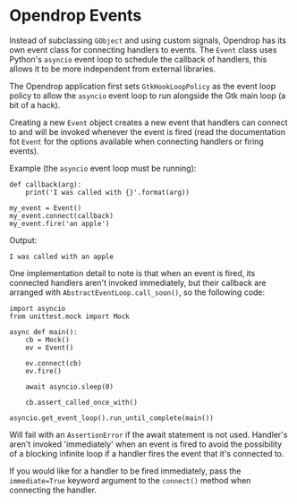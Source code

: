 Opendrop Events
===============

Instead of subclassing `GObject` and using custom signals, Opendrop has
its own event class for connecting handlers to events. The `Event` class
uses Python's `asyncio` event loop to schedule the callback of handlers,
this allows it to be more independent from external libraries.

The Opendrop application first sets `GtkHookLoopPolicy` as the event
loop policy to allow the `asyncio` event loop to run alongside the Gtk
main loop (a bit of a hack).

Creating a new `Event` object creates a new event that handlers can
connect to and will be invoked whenever the event is fired (read the
documentation fot `Event` for the options available when connecting
handlers or firing events).

Example (the `asyncio` event loop must be running):

    def callback(arg):
        print('I was called with {}'.format(arg))

    my_event = Event()
    my_event.connect(callback)
    my_event.fire('an apple')

Output:

    I was called with an apple

One implementation detail to note is that when an event is fired, its
connected handlers aren't invoked immediately, but their callback are
arranged with `AbstractEventLoop.call_soon()`, so the following code:

    import asyncio
    from unittest.mock import Mock

    async def main():
        cb = Mock()
        ev = Event()

        ev.connect(cb)
        ev.fire()

        await asyncio.sleep(0)

        cb.assert_called_once_with()

    asyncio.get_event_loop().run_until_complete(main())

Will fail with an `AssertionError` if the await statement is not used.
Handler's aren't invoked 'immediately' when an event is fired to avoid
the possibility of a blocking infinite loop if a handler fires the event
that it's connected to.

If you would like for a handler to be fired immediately, pass the
`immediate=True` keyword argument to the `connect()` method when
connecting the handler.